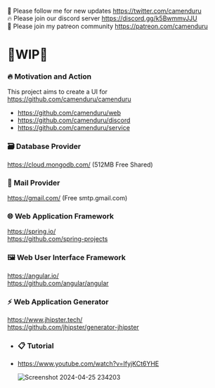 🐣 Please follow me for new updates https://twitter.com/camenduru <br />
🔥 Please join our discord server https://discord.gg/k5BwmmvJJU <br />
🥳 Please join my patreon community https://patreon.com/camenduru <br />

# 🚦WIP🚦

### 🔥 Motivation and Action

This project aims to create a UI for https://github.com/camenduru/camenduru

- https://github.com/camenduru/web <br />
- https://github.com/camenduru/discord <br />
- https://github.com/camenduru/service <br />

### 🗃️ Database Provider

https://cloud.mongodb.com/ (512MB Free Shared)

### 💌 Mail Provider

https://gmail.com/ (Free smtp.gmail.com)

### 🌐 Web Application Framework

https://spring.io/ <br />
https://github.com/spring-projects <br />

### 🖼️ Web User Interface Framework

https://angular.io/ <br />
https://github.com/angular/angular <br />

### ⚡ Web Application Generator

https://www.jhipster.tech/ <br />
https://github.com/jhipster/generator-jhipster <br />

- ### 📋 Tutorial
- https://www.youtube.com/watch?v=IfyjKCt6YHE

  ![Screenshot 2024-04-25 234203](https://github.com/camenduru/web/assets/54370274/761cc0f9-2b36-457e-bf0c-03cc0924fe08)
